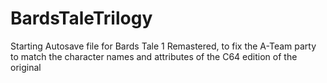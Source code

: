 # BardsTaleTrilogy


Starting Autosave file for Bards Tale 1 Remastered, to fix the A-Team party to match the character names and attributes of the C64 edition of the original
